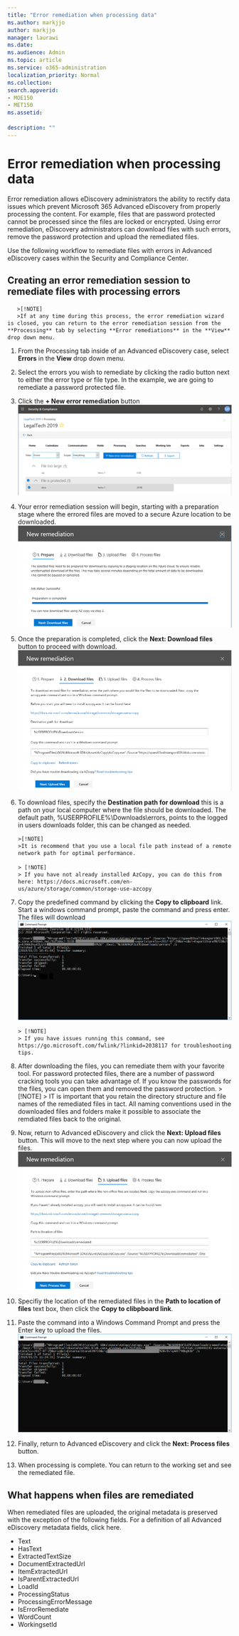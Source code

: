 ```yaml
---
title: "Error remediation when processing data"
ms.author: markjjo
author: markjjo
manager: laurawi
ms.date: 
ms.audience: Admin
ms.topic: article
ms.service: o365-administration
localization_priority: Normal
ms.collection: 
search.appverid: 
- MOE150
- MET150
ms.assetid: 

description: ""
---
```


# Error remediation when processing data

Error remediation allows eDiscovery administrators the ability to rectify data issues which prevent Microsoft 365 Advanced eDiscovery from properly processing the content. For example, files that are password protected cannot be processed since the files are locked or encrypted. Using error remediation, eDiscovery administrators can download files with such errors, remove the password protection and upload the remediated files.

Use the following workflow to remediate files with errors in Advanced eDiscovery cases within the Security and Compliance Center.

## Creating an error remediation session to remediate files with processing errors
       >[!NOTE]
       >If at any time during this process, the error remediation wizard is closed, you can return to the error remediation session from the **Processing** tab by selecting **Error remediations** in the **View** drop down menu.


1. From the Processing tab inside of an Advanced eDiscovery case, select **Errors** in the **View** drop down menu.
1. Select the errors you wish to remediate by clicking the radio button next to either the error type or file type.  In the example, we are going to remediate a password protected file.
1. Click the **+ New error remediation** button
![Error remediation](../media/8c2faf1a-834b-44fc-b418-6a18aed8b81a.png)
1. Your error remediation session will begin, starting with a preparation stage where the errored files are moved to a secure Azure location to be downloaded.
![Preparing error remediation](../media/390572ec-7012-47c4-a6b6-4cbb5649e8a8.png)
1. Once the preparation is completed, click the **Next: Download files** button to proceed with download.
![Download files](../media/6ac04b09-8e13-414a-9e24-7c75ba586363.png)
1. To download files, specify the **Destination path for download** this is a path on your local computer where the file should be downloaded.  The default path, %USERPROFILE%\Downloads\errors, points to the logged in users downloads folder, this can be changed as needed.

       >[!NOTE]
       >It is recommend that you use a local file path instead of a remote network path for optimal performance.

       > [!NOTE]
       > If you have not already installed AzCopy, you can do this from here: https://docs.microsoft.com/en-us/azure/storage/common/storage-use-azcopy

1. Copy the predefined command by clicking the **Copy to clipboard** link. Start a windows command prompt, paste the command and press enter.  The files will download
![Preparing error remediation](../media/f364ab4d-31c5-4375-b69f-650f694a2f69.png)

       > [!NOTE]
       > If you have issues running this command, see https://go.microsoft.com/fwlink/?linkid=2038117 for troubleshooting tips.

1. After downloading the files, you can remediate them with your favorite tool. For password protected files, there are a number of password cracking tools you can take advantage of. If you know the passwords for the files, you can open them and removed the password protection.
       > [!NOTE]
       > IT is important that you retain the directory structure and file names of the remediated files in tact.  All naming conventions used in the downloaded files and folders make it possible to associate the remdiated files back to the original.

1. Now, return to Advanced eDiscovery and click the **Next: Upload files** button.  This will move to the next step where you can now upload the files.
![Upload Files](../media/af3d8617-1bab-4ecd-8de0-22e53acba240.png)

1. Specifiy the location of the remediated files in the **Path to location of files** text box, then click the **Copy to clibpboard link**.
1. Paste the command into a Windows Command Prompt and press the Enter key to upload the files.
![ff2ff691-629f-4065-9b37-5333f937daf6.png](../media/ff2ff691-629f-4065-9b37-5333f937daf6.png)
1. Finally, return to Advanced eDiscovery and click the **Next: Process files** button.

1. When processing is complete.  You can return to the working set and see the remediated file.


## What happens when files are remediated
When remediated files are uploaded, the original metadata is preserved with the exception of the following fields. For a definition of all Advanced eDiscovery metadata fields, click here.

- Text
- HasText
- ExtractedTextSize
- DocumentExtractedUrl
- ItemExtractedUrl
- IsParentExtractedUrl
- LoadId
- ProcessingStatus
- ProcessingErrorMessage
- IsErrorRemediate
- WordCount
- WorkingsetId